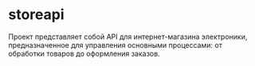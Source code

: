 # storeapi

Проект представляет собой API для интернет-магазина электроники, предназначенное для управления основными процессами: от обработки товаров до оформления заказов.
